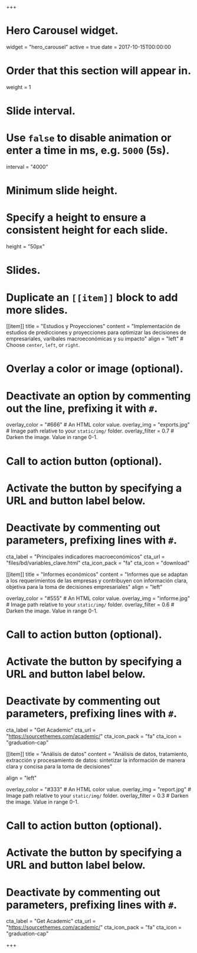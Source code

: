 +++
# Hero Carousel widget.
widget = "hero_carousel"
active = true
date = 2017-10-15T00:00:00

# Order that this section will appear in.
weight = 1

# Slide interval.
# Use `false` to disable animation or enter a time in ms, e.g. `5000` (5s).
interval = "4000"

# Minimum slide height.
# Specify a height to ensure a consistent height for each slide.
height = "50px"

# Slides.
# Duplicate an `[[item]]` block to add more slides.
[[item]]
  title = "Estudios y Proyecciones"
  content = "Implementación de estudios de predicciones y proyecciones para optimizar las decisiones de empresariales, varibales macroeconómicas y su impacto"
  align = "left"  # Choose `center`, `left`, or `right`.

  # Overlay a color or image (optional).
  #   Deactivate an option by commenting out the line, prefixing it with `#`.
  overlay_color = "#666"  # An HTML color value.
  overlay_img = "exports.jpg"  # Image path relative to your `static/img/` folder.
  overlay_filter = 0.7  # Darken the image. Value in range 0-1.

  # Call to action button (optional).
  #   Activate the button by specifying a URL and button label below.
  #   Deactivate by commenting out parameters, prefixing lines with `#`.
  cta_label = "Principales indicadores macroeconómicos"
  cta_url = "files/bd/variables_clave.html"
  cta_icon_pack = "fa"
  cta_icon = "download"

[[item]]
  title = "Informes económicos"
  content = "Informes que se adaptan a los requerimientos de las empresas y contribuyen con información clara, objetiva para la toma de decisiones empresariales"
  align = "left"

  overlay_color = "#555"  # An HTML color value.
  overlay_img = "informe.jpg"  # Image path relative to your `static/img/` folder.
  overlay_filter = 0.6  # Darken the image. Value in range 0-1.

  # Call to action button (optional).
  #   Activate the button by specifying a URL and button label below.
  #   Deactivate by commenting out parameters, prefixing lines with `#`.
  cta_label = "Get Academic"
  cta_url = "https://sourcethemes.com/academic/"
  cta_icon_pack = "fa"
  cta_icon = "graduation-cap"
  
[[item]]
  title = "Análisis de datos"
  content = "Análisis de datos, tratamiento, extracción y procesamiento de datos:  sintetizar la información de manera clara y concisa para la toma de decisiones" 
  
  align = "left"

  overlay_color = "#333"  # An HTML color value.
  overlay_img = "report.jpg"  # Image path relative to your `static/img/` folder.
  overlay_filter = 0.3  # Darken the image. Value in range 0-1.
  
  # Call to action button (optional).
  #   Activate the button by specifying a URL and button label below.
  #   Deactivate by commenting out parameters, prefixing lines with `#`.
  cta_label = "Get Academic"
  cta_url = "https://sourcethemes.com/academic/"
  cta_icon_pack = "fa"
  cta_icon = "graduation-cap"
  
+++
